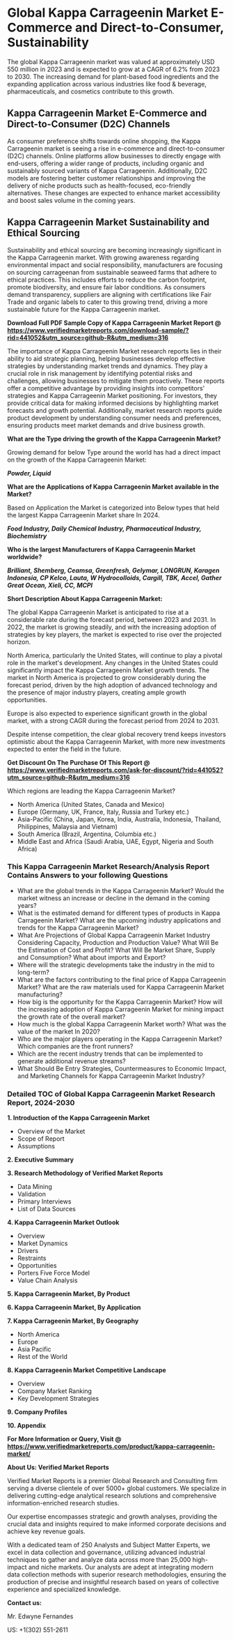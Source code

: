 <h1>Global Kappa Carrageenin Market E-Commerce and Direct-to-Consumer, Sustainability</h1><p class=""><p>The global Kappa Carrageenin market was valued at approximately USD 550 million in 2023 and is expected to grow at a CAGR of 6.2% from 2023 to 2030. The increasing demand for plant-based food ingredients and the expanding application across various industries like food & beverage, pharmaceuticals, and cosmetics contribute to this growth.</p><h2>Kappa Carrageenin Market E-Commerce and Direct-to-Consumer (D2C) Channels</h2><p>As consumer preference shifts towards online shopping, the Kappa Carrageenin market is seeing a rise in e-commerce and direct-to-consumer (D2C) channels. Online platforms allow businesses to directly engage with end-users, offering a wider range of products, including organic and sustainably sourced variants of Kappa Carrageenin. Additionally, D2C models are fostering better customer relationships and improving the delivery of niche products such as health-focused, eco-friendly alternatives. These changes are expected to enhance market accessibility and boost sales volume in the coming years.</p><h2>Kappa Carrageenin Market Sustainability and Ethical Sourcing</h2><p>Sustainability and ethical sourcing are becoming increasingly significant in the Kappa Carrageenin market. With growing awareness regarding environmental impact and social responsibility, manufacturers are focusing on sourcing carrageenan from sustainable seaweed farms that adhere to ethical practices. This includes efforts to reduce the carbon footprint, promote biodiversity, and ensure fair labor conditions. As consumers demand transparency, suppliers are aligning with certifications like Fair Trade and organic labels to cater to this growing trend, driving a more sustainable future for the Kappa Carrageenin market.</p></p><p class=""><strong>Download Full PDF Sample Copy of Kappa Carrageenin Market Report @ <a href="https://www.verifiedmarketreports.com/download-sample/?rid=441052&utm_source=github-R&utm_medium=316" target="_blank">https://www.verifiedmarketreports.com/download-sample/?rid=441052&utm_source=github-R&utm_medium=316</a></strong></p><p>The importance of&nbsp;Kappa Carrageenin Market research reports lies in their ability to aid strategic planning, helping businesses develop effective strategies by understanding market trends and dynamics. They play a crucial role in risk management by identifying potential risks and challenges, allowing businesses to mitigate them proactively. These reports offer a competitive advantage by providing insights into competitors' strategies and Kappa Carrageenin Market positioning. For investors, they provide critical data for making informed decisions by highlighting market forecasts and growth potential. Additionally, market research reports guide product development by understanding consumer needs and preferences, ensuring products meet market demands and drive business growth.</p><p><strong>What are the&nbsp;Type driving the growth of the Kappa Carrageenin Market?</strong></p><p id="" class="">Growing demand for below Type around the world has had a direct impact on the growth of the Kappa Carrageenin Market:</p><p class=""><em><strong>Powder, Liquid</strong></em></p><p class=""><strong>What are the&nbsp;Applications&nbsp;of Kappa Carrageenin Market available in the Market?</strong></p><p id="" class="">Based on Application the Market is categorized into Below types that held the largest Kappa Carrageenin Market share In 2024.</p><p class=""><em><strong>Food Industry, Daily Chemical Industry, Pharmaceutical Industry, Biochemistry</strong></em></p><p class=""><strong>Who is the largest Manufacturers of Kappa Carrageenin Market worldwide?</strong></p><p><em><strong>Brilliant, Shemberg, Ceamsa, Greenfresh, Gelymar, LONGRUN, Karagen Indonesia, CP Kelco, Lauta, W Hydrocolloids, Cargill, TBK, Accel, Gather Great Ocean, Xieli, CC, MCPI</strong></em></p><p id="" class=""><strong>Short Description About Kappa Carrageenin Market:</strong></p><p>The global Kappa Carrageenin Market is anticipated to rise at a considerable rate during the forecast period, between 2023 and 2031. In 2022, the market is growing steadily, and with the increasing adoption of strategies by key players, the market is expected to rise over the projected horizon.</p><p>North America, particularly the United States, will continue to play a pivotal role in the market's development. Any changes in the United States could significantly impact the Kappa Carrageenin Market growth trends. The market in North America is projected to grow considerably during the forecast period, driven by the high adoption of advanced technology and the presence of major industry players, creating ample growth opportunities.</p><p>Europe is also expected to experience significant growth in the global market, with a strong CAGR during the forecast period from 2024 to 2031.</p><p>Despite intense competition, the clear global recovery trend keeps investors optimistic about the Kappa Carrageenin Market, with more new investments expected to enter the field in the future.</p><p id="" class=""><strong>Get Discount On The Purchase Of This Report @ <a href="https://www.verifiedmarketreports.com/ask-for-discount/?rid=441052?utm_source=github-R&utm_medium=316" target="_blank">https://www.verifiedmarketreports.com/ask-for-discount/?rid=441052?utm_source=github-R&utm_medium=316</a></strong></p><p class="">Which regions are leading the Kappa Carrageenin Market?</p><ul><li>North America (United States, Canada and Mexico)</li><li>Europe (Germany, UK, France, Italy, Russia and Turkey etc.)</li><li>Asia-Pacific (China, Japan, Korea, India, Australia, Indonesia, Thailand, Philippines, Malaysia and Vietnam)</li><li>South America (Brazil, Argentina, Columbia etc.)</li><li>Middle East and Africa (Saudi Arabia, UAE, Egypt, Nigeria and South Africa)</li></ul><h3 id="" class="">This Kappa Carrageenin Market Research/Analysis Report Contains Answers to your following Questions</h3><ul><li>What are the global trends in the Kappa Carrageenin Market? Would the market witness an increase or decline in the demand in the coming years?</li><li>What is the estimated demand for different types of products in Kappa Carrageenin Market? What are the upcoming industry applications and trends for the Kappa Carrageenin Market?</li><li>What Are Projections of Global Kappa Carrageenin Market Industry Considering Capacity, Production and Production Value? What Will Be the Estimation of Cost and Profit? What Will Be Market Share, Supply and Consumption? What about imports and Export?</li><li>Where will the strategic developments take the industry in the mid to long-term?</li><li>What are the factors contributing to the final price of Kappa Carrageenin Market? What are the raw materials used for Kappa Carrageenin Market manufacturing?</li><li>How big is the opportunity for the Kappa Carrageenin Market? How will the increasing adoption of Kappa Carrageenin Market for mining impact the growth rate of the overall market?</li><li>How much is the global Kappa Carrageenin Market worth? What was the value of the market In 2020?</li><li>Who are the major players operating in the Kappa Carrageenin Market? Which companies are the front runners?</li><li>Which are the recent industry trends that can be implemented to generate additional revenue streams?</li><li>What Should Be Entry Strategies, Countermeasures to Economic Impact, and Marketing Channels for Kappa Carrageenin Market Industry?</li></ul><h3 id="" class="">Detailed TOC of Global Kappa Carrageenin Market Research Report, 2024-2030</h3><p id="" class=""><strong>1. Introduction of the Kappa Carrageenin Market</strong></p><ul><li>Overview of the Market</li><li>Scope of Report</li><li>Assumptions</li></ul><p id="" class=""><strong>2. Executive Summary</strong></p><p id="" class=""><strong>3. Research Methodology of Verified Market Reports</strong></p><ul><li>Data Mining</li><li>Validation</li><li>Primary Interviews</li><li>List of Data Sources</li></ul><p id="" class=""><strong>4. Kappa Carrageenin Market Outlook</strong></p><ul><li>Overview</li><li>Market Dynamics</li><li>Drivers</li><li>Restraints</li><li>Opportunities</li><li>Porters Five Force Model</li><li>Value Chain Analysis</li></ul><p id="" class=""><strong>5. Kappa Carrageenin Market, By Product</strong></p><p id="" class=""><strong>6. Kappa Carrageenin Market, By Application</strong></p><p id="" class=""><strong>7. Kappa Carrageenin Market, By Geography</strong></p><ul><li>North America</li><li>Europe</li><li>Asia Pacific</li><li>Rest of the World</li></ul><p id="" class=""><strong>8. Kappa Carrageenin Market Competitive Landscape</strong></p><ul><li>Overview</li><li>Company Market Ranking</li><li>Key Development Strategies</li></ul><p id="" class=""><strong>9. Company Profiles</strong></p><p id="" class=""><strong>10. Appendix</strong></p><p id="" class=""><strong>For More Information or Query, Visit @ <a href="https://www.verifiedmarketreports.com/product/kappa-carrageenin-market/" target="_blank">https://www.verifiedmarketreports.com/product/kappa-carrageenin-market/</a></strong></p><p id="" class=""><strong>About Us: Verified Market Reports</strong></p><p id="" class="">Verified Market Reports is a premier Global Research and Consulting firm serving a diverse clientele of over 5000+ global customers. We specialize in delivering cutting-edge analytical research solutions and comprehensive information-enriched research studies.</p><p id="" class="">Our expertise encompasses strategic and growth analyses, providing the crucial data and insights required to make informed corporate decisions and achieve key revenue goals.</p><p id="" class="">With a dedicated team of 250 Analysts and Subject Matter Experts, we excel in data collection and governance, utilizing advanced industrial techniques to gather and analyze data across more than 25,000 high-impact and niche markets. Our analysts are adept at integrating modern data collection methods with superior research methodologies, ensuring the production of precise and insightful research based on years of collective experience and specialized knowledge.</p><p id="" class=""><strong>Contact us:</strong></p><p id="" class="">Mr. Edwyne Fernandes</p><p id="" class="">US: +1(302) 551-2611</p>
